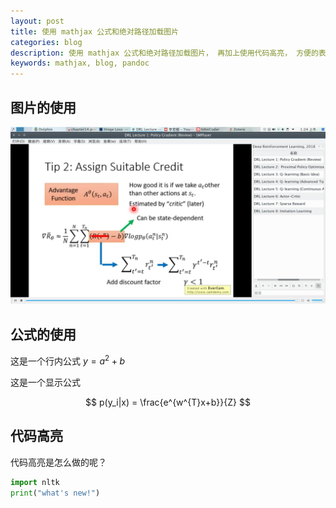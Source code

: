 ```yaml
---
layout: post
title: 使用 mathjax 公式和绝对路径加载图片
categories: blog
description: 使用 mathjax 公式和绝对路径加载图片， 再加上使用代码高亮， 方便的表格， 才比较方便。
keywords: mathjax, blog, pandoc
---
```

 
## 图片的使用

![这是一个图片](/assets/images/Screenshot_20180730_012427.png)

## 公式的使用

这是一个行内公式 $y=a^2+b$

这是一个显示公式

$$
p(y_i|x) = \frac{e^{w^{T}x+b}}{Z}
$$

## 代码高亮

代码高亮是怎么做的呢？

```python
import nltk
print("what's new!")
```

